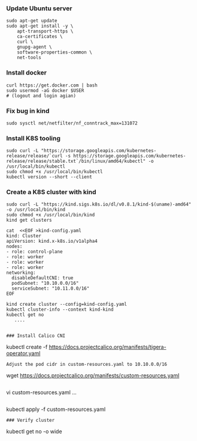 ### Update Ubuntu server
```
sudo apt-get update
sudo apt-get install -y \
    apt-transport-https \
    ca-certificates \
    curl \
    gnupg-agent \
    software-properties-common \
    net-tools
```
### Install docker
```
curl https://get.docker.com | bash
sudo usermod -aG docker $USER
# (logout and login agian)
```
### Fix bug in kind
```
sudo sysctl net/netfilter/nf_conntrack_max=131072
```
### Install K8S tooling
```
sudo curl -L "https://storage.googleapis.com/kubernetes-release/release/`curl -s https://storage.googleapis.com/kubernetes-release/release/stable.txt`/bin/linux/amd64/kubectl" -o /usr/local/bin/kubectl
sudo chmod +x /usr/local/bin/kubectl
kubectl version --short --client
```
### Create a K8S cluster with kind
```
sudo curl -L "https://kind.sigs.k8s.io/dl/v0.8.1/kind-$(uname)-amd64" -o /usr/local/bin/kind
sudo chmod +x /usr/local/bin/kind
kind get clusters
```
 
```
cat  <<EOF >kind-config.yaml 
kind: Cluster
apiVersion: kind.x-k8s.io/v1alpha4
nodes:
- role: control-plane
- role: worker
- role: worker
- role: worker
networking:
  disableDefaultCNI: true
  podSubnet: "10.10.0.0/16"
  serviceSubnet: "10.11.0.0/16"
EOF
```
```
kind create cluster --config=kind-config.yaml
kubectl cluster-info --context kind-kind
kubectl get no
   .... 
```

```

### Install Calico CNI
```
kubectl create -f https://docs.projectcalico.org/manifests/tigera-operator.yaml
```
Adjust the pod cidr in custom-resources.yaml to 10.10.0.0/16
```
wget https://docs.projectcalico.org/manifests/custom-resources.yaml
```
```
vi  custom-resources.yaml 
...
```
```
kubectl apply -f custom-resources.yaml
```
### Verify cluster 
```
kubectl get no -o wide
```
  
